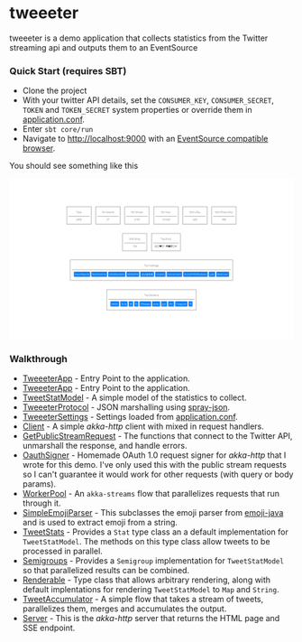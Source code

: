 # tweeeter
tweeeter is a demo application that collects statistics from the Twitter streaming api and outputs them to an EventSource

### Quick Start (requires SBT)
- Clone the project
- With your twitter API details, set the `CONSUMER_KEY`, `CONSUMER_SECRET`, `TOKEN` and `TOKEN_SECRET` system properties or override them in [application.conf](core/src/main/resources/application.conf). 
- Enter `sbt core/run` 
- Navigate to [http://localhost:9000](http://localhost:9000) with an [EventSource compatible browser](http://caniuse.com/#feat=eventsource).

You should see something like this

![alt text](/static/example.png "Example")

### Walkthrough
  - [TweeeterApp](core/src/main/scala/com/brianmowen/tweeeter/TweeeterApp.scala) - Entry Point to the application. 
  - [TweeeterApp](core/src/main/scala/com/brianmowen/tweeeter/) - Entry Point to the application. 
  - [TweetStatModel](core/src/main/scala/com/brianmowen/tweeeter/TweetStatModel.scala) - A simple model of the statistics to collect. 
  - [TweeeterProtocol](core/src/main/scala/com/brianmowen/tweeeter/TweeeterProtocol.scala) - JSON marshalling using [spray-json](https://github.com/spray/spray-json). 
  - [TweeeterSettings](core/src/main/scala/com/brianmowen/tweeeter/TweeeterApp.scala) - Settings loaded from [application.conf](core/src/main/resources/application.conf). 
  - [Client](core/src/main/scala/com/brianmowen/tweeeter/client/Client.scala) - A simple *akka-http* client with mixed in request handlers. 
  - [GetPublicStreamRequest](core/src/main/scala/com/brianmowen/tweeeter/client/GetPublicStreamRequest.scala) - The functions that connect to the Twitter API, unmarshall the response, and handle errors. 
  - [OauthSigner](core/src/main/scala/com/brianmowen/tweeeter/helpers/OauthSigner.scala) - Homemade OAuth 1.0 request signer for *akka-http* that I wrote for this demo. I've only used this with the public stream requests so I can't guarantee it would work for other requests (with query or body params). 
  - [WorkerPool](core/src/main/scala/com/brianmowen/tweeeter/helpers/WorkerPool.scala) - An `akka-streams` flow that parallelizes requests that run through it. 
  - [SimpleEmojiParser](core/src/main/scala/com/brianmowen/tweeeter/helpers/SimpleEmojiParser.scala) - This subclasses the emoji parser from [emoji-java](https://github.com/vdurmont/emoji-java) and is used to extract emoji from a string. 
  - [TweetStats](core/src/main/scala/com/brianmowen/tweeeter/logic/TweetStats.scala) - Provides a `Stat` type class an a default implementation for `TweetStatModel`. The methods on this type class allow tweets to be processed in parallel.
  - [Semigroups](core/src/main/scala/com/brianmowen/tweeeter/logic/Semigroups.scala) - Provides a `Semigroup` implementation for `TweetStatModel` so that parallelized results can be combined. 
  - [Renderable](core/src/main/scala/com/brianmowen/tweeeter/logic/Renderable.scala) - Type class that allows arbitrary rendering, along with default implentations for rendering `TweetStatModel` to `Map` and `String`.  
  - [TweetAccumulator](core/src/main/scala/com/brianmowen/tweeeter/logic/TweetAccumulator.scala) - A simple flow that takes a stream of tweets, parallelizes them, merges and accumulates the output. 
  - [Server](core/src/main/scala/com/brianmowen/tweeeter/Server.scala) - This is the *akka-http* server that returns the HTML page and SSE endpoint. 

